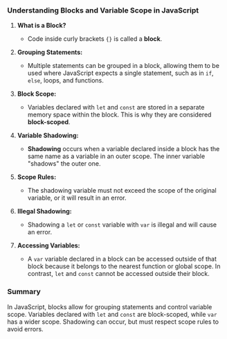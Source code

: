 ### Understanding Blocks and Variable Scope in JavaScript

1. **What is a Block?**
   - Code inside curly brackets `{}` is called a **block**.

2. **Grouping Statements:**
   - Multiple statements can be grouped in a block, allowing them to be used where JavaScript expects a single statement, such as in `if`, `else`, loops, and functions.

3. **Block Scope:**
   - Variables declared with `let` and `const` are stored in a separate memory space within the block. This is why they are considered **block-scoped**.

4. **Variable Shadowing:**
   - **Shadowing** occurs when a variable declared inside a block has the same name as a variable in an outer scope. The inner variable "shadows" the outer one.

5. **Scope Rules:**
   - The shadowing variable must not exceed the scope of the original variable, or it will result in an error.

6. **Illegal Shadowing:**
   - Shadowing a `let` or `const` variable with `var` is illegal and will cause an error.

7. **Accessing Variables:**
   - A `var` variable declared in a block can be accessed outside of that block because it belongs to the nearest function or global scope. In contrast, `let` and `const` cannot be accessed outside their block.

### Summary
In JavaScript, blocks allow for grouping statements and control variable scope. Variables declared with `let` and `const` are block-scoped, while `var` has a wider scope. Shadowing can occur, but must respect scope rules to avoid errors.
